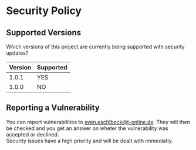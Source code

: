 # Security Policy

## Supported Versions

Which versions of this project are currently being supported with security updates?

| Version | Supported          |
| ------- | ------------------ |
| 1.0.1   | YES                |
| 1.0.0   | NO                 |

## Reporting a Vulnerability

You can report vulnerabilities to sven.eschlbeck@t-online.de. They will then be checked and you get an answer on wheter the vulnerability was accepted or declined.  
Security issues have a high priority and will be dealt with immediatly.
